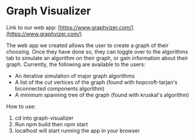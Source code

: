 # Graph Visualizer

Link to our web app: [https://www.graphvizer.com/](https://www.graphvizer.com/)

The web app we created allows the user to create a graph of their choosing. Once they have done so, they can toggle over to the algorithms tab to simulate an algorithm on their graph, or gain information about their graph. Currently, the following are available to the users:

- An iterative simulation of major graph algorithms
- A list of the cut vertices of the graph (found with hopcroft-tarjan's biconnected components algorithm)
- A minimum spanning tree of the graph (found with kruskal's algorithm)

How to use:
1. cd into graph-visualizer
2. Run npm build then npm start
3. localhost will start running the app in your browser



